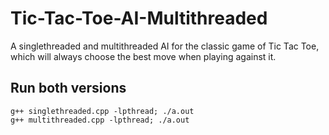# Tic-Tac-Toe-AI-Multithreaded

A singlethreaded and multithreaded AI for the classic game of Tic Tac Toe, which will always choose the best move when playing against it.

## Run both versions
```
g++ singlethreaded.cpp -lpthread; ./a.out
g++ multithreaded.cpp -lpthread; ./a.out
```
